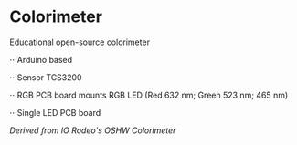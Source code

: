 # Colorimeter
Educational open-source colorimeter


⋅⋅⋅Arduino based

⋅⋅⋅Sensor TCS3200

⋅⋅⋅RGB PCB board mounts RGB LED (Red 632 nm; Green 523 nm; 465 nm) 

⋅⋅⋅Single LED PCB board



*Derived from IO Rodeo's OSHW Colorimeter*
